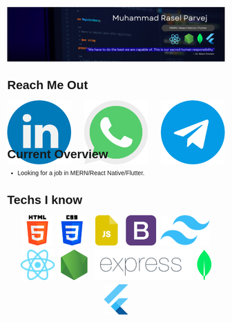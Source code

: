 <style> @import url('https://fonts.googleapis.com/css2?family=Space+Grotesk:wght@400;700&display=swap');

h1, div, li {
    font-family: 'Space Grotesk', sans-serif;
}
</style>

<img src="images/banner.png" style="display: block; margin-left: auto; margin-right: auto;">

<h1>Reach Me Out</h1>
<div style="display: flex; justify-content: center; height: 70px; gap: 30px;">
    <a href="https://www.linkedin.com/in/raselparvej"><img src="images/linkedin.png"></a>
    <a href="https://wa.me/8801993185353"><img src="images/whatsapp.png"></a>
    <a href="https://t.me/RaselParvejABC"><img src="images/telegram.png"></a>
</div>

<h1>Current Overview</h1>
<ul>
    <li>Looking for a job in MERN/React Native/Flutter.</li>
</ul>

<h1>Techs I know</h1>
<div style="display: flex; justify-content: center; align-items: center; flex-wrap: wrap; gap: 10px;">
    <img src="images/html5.png" style="height: 70px" alt="HTML5">
    <img src="images/css3.png" style="height: 70px" alt="CSS3">
    <img src="images/js.png" style="height: 70px" alt="Javascript">
    <img src="images/bootstrap.png" style="height: 70px" alt="Bootstrap">
    <img src="images/tailwind.svg" style="height: 70px" alt="Tailwind">
    <img src="images/react.svg" style="height: 70px" alt="react">
    <img src="images/node.png" style="height: 70px" alt="NodeJS">
    <img src="images/expressjs.png" style="height: 70px" alt="ExpressJS">
    <img src="images/mongo.png" style="height: 70px" alt="Mongo">
    <img src="images/flutter.png" style="height: 70px" alt="Flutter">
</div>
